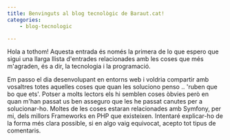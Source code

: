 ```yaml
---
title: Benvinguts al blog tecnològic de Baraut.cat!
categories:
    - blog-tecnologic

---
```


Hola a tothom! Aquesta entrada és només la primera de lo que espero que sigui una llarga llista d'entrades relacionades 
amb les coses que més m'agraden, és a dir, la tecnologia i la programació.

Em passo el dia desenvolupant en entorns web i voldria compartir amb vosaltres totes aquelles coses que quan les soluciono 
penso .. 'ruben que bo que ets'. Potser a molts lectors els hi semblen coses òbvies però en quan m'han passat us ben asseguro
 que les he passat canutes per a solucionar-ho.
Moltes de les coses estaran relacionades amb Symfony, per mi, dels millors Frameworks en PHP que existeixen.
Intentaré explicar-ho de la forma més clara possible, si en algo vaig equivocat, acepto tot tipus de comentaris.